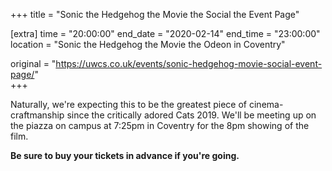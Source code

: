 +++
title = "Sonic the Hedgehog the Movie the Social the Event Page"

[extra]
time = "20:00:00"
end_date = "2020-02-14"
end_time = "23:00:00"
location = "Sonic the Hedgehog the Movie the Odeon in Coventry"

original = "https://uwcs.co.uk/events/sonic-hedgehog-movie-social-event-page/"    
+++

Naturally, we're expecting this to be the greatest piece of cinema-craftmanship since the critically adored Cats 2019. We'll be meeting up on the piazza on campus at 7:25pm in Coventry for the 8pm showing of the film.

**Be sure to buy your tickets in advance if you're going.**

